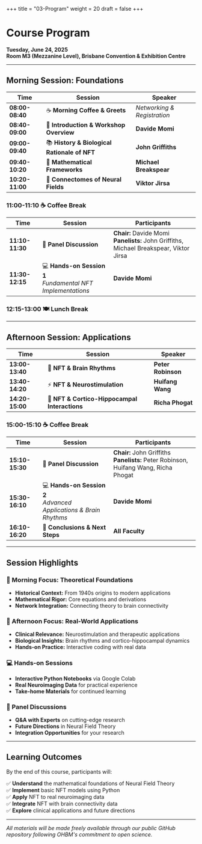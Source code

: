 +++
title = "03-Program"
weight = 20
draft = false
+++


# Course Program

**Tuesday, June 24, 2025**  
**Room M3 (Mezzanine Level), Brisbane Convention & Exhibition Centre**

---

## **Morning Session: Foundations**

| Time | Session | Speaker |
|------|---------|---------|
| **08:00-08:40** | ☕ **Morning Coffee & Greets** | *Networking & Registration* |
| **08:40-09:00** | 🎯 **Introduction & Workshop Overview** | **Davide Momi** |
| **09:00-09:40** | 📚 **History & Biological Rationale of NFT** | **John Griffiths** |
| **09:40-10:20** | 🧮 **Mathematical Frameworks** | **Michael Breakspear** |
| **10:20-11:00** | 🧠 **Connectomes of Neural Fields** | **Viktor Jirsa** |

### **11:00-11:10** ☕ **Coffee Break**

| Time | Session | Participants |
|------|---------|--------------|
| **11:10-11:30** | 💬 **Panel Discussion** | **Chair:** Davide Momi<br>**Panelists:** John Griffiths, Michael Breakspear, Viktor Jirsa |
| **11:30-12:15** | 💻 **Hands-on Session 1**<br>*Fundamental NFT Implementations* | **Davide Momi** |

### **12:15-13:00** 🍽️ **Lunch Break**

---

## **Afternoon Session: Applications**

| Time | Session | Speaker |
|------|---------|---------|
| **13:00-13:40** | 🌊 **NFT & Brain Rhythms** | **Peter Robinson** |
| **13:40-14:20** | ⚡ **NFT & Neurostimulation** | **Huifang Wang** |
| **14:20-15:00** | 🧩 **NFT & Cortico-Hippocampal Interactions** | **Richa Phogat** |

### **15:00-15:10** ☕ **Coffee Break**

| Time | Session | Participants |
|------|---------|--------------|
| **15:10-15:30** | 💬 **Panel Discussion** | **Chair:** John Griffiths<br>**Panelists:** Peter Robinson, Huifang Wang, Richa Phogat |
| **15:30-16:10** | 💻 **Hands-on Session 2**<br>*Advanced Applications & Brain Rhythms* | **Davide Momi** |
| **16:10-16:20** | 🎊 **Conclusions & Next Steps** | **All Faculty** |

---

## **Session Highlights**

### **🌅 Morning Focus: Theoretical Foundations**
- **Historical Context:** From 1940s origins to modern applications
- **Mathematical Rigor:** Core equations and derivations
- **Network Integration:** Connecting theory to brain connectivity

### **🌆 Afternoon Focus: Real-World Applications**
- **Clinical Relevance:** Neurostimulation and therapeutic applications
- **Biological Insights:** Brain rhythms and cortico-hippocampal dynamics
- **Hands-on Practice:** Interactive coding with real data

### **💻 Hands-on Sessions**
- **Interactive Python Notebooks** via Google Colab
- **Real Neuroimaging Data** for practical experience
- **Take-home Materials** for continued learning

### **💬 Panel Discussions**
- **Q&A with Experts** on cutting-edge research
- **Future Directions** in Neural Field Theory
- **Integration Opportunities** for your research

---

## **Learning Outcomes**

By the end of this course, participants will:

✅ **Understand** the mathematical foundations of Neural Field Theory  
✅ **Implement** basic NFT models using Python  
✅ **Apply** NFT to real neuroimaging data  
✅ **Integrate** NFT with brain connectivity data  
✅ **Explore** clinical applications and future directions  

---

*All materials will be made freely available through our public GitHub repository following OHBM's commitment to open science.*
